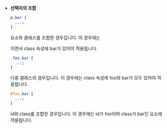 - **선택자의 조합**
  ```css
  p.bar {
    ...;
  }
  ```
  요소와 클래스를 조합한 경우입니다.
  이 경우에는 <p>이면서 class 속성에 bar가 있어야 적용됩니다.
  ```css
  .foo.bar {
    ...;
  }
  ```
  다중 클래스의 경우입니다.
  이 경우에는 class 속성에 foo와 bar가 모두 있어야 적용됩니다.
  ```css
  #foo.bar {
    ...;
  }
  ```
  id와 class를 조합한 경우입니다.
  이 경우에는 id가 foo이며 class가 bar인 요소에 적용됩니다.
